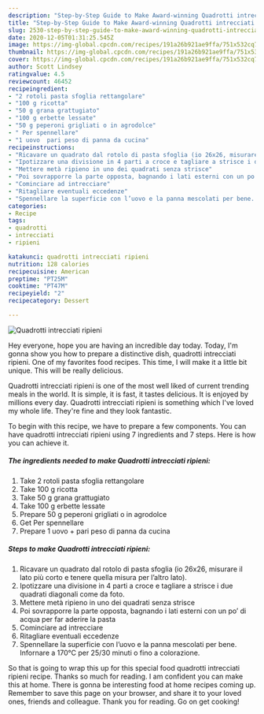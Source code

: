 ```yaml
---
description: "Step-by-Step Guide to Make Award-winning Quadrotti intrecciati ripieni"
title: "Step-by-Step Guide to Make Award-winning Quadrotti intrecciati ripieni"
slug: 2530-step-by-step-guide-to-make-award-winning-quadrotti-intrecciati-ripieni
date: 2020-12-05T01:31:25.545Z
image: https://img-global.cpcdn.com/recipes/191a26b921ae9ffa/751x532cq70/quadrotti-intrecciati-ripieni-recipe-main-photo.jpg
thumbnail: https://img-global.cpcdn.com/recipes/191a26b921ae9ffa/751x532cq70/quadrotti-intrecciati-ripieni-recipe-main-photo.jpg
cover: https://img-global.cpcdn.com/recipes/191a26b921ae9ffa/751x532cq70/quadrotti-intrecciati-ripieni-recipe-main-photo.jpg
author: Scott Lindsey
ratingvalue: 4.5
reviewcount: 46452
recipeingredient:
- "2 rotoli pasta sfoglia rettangolare"
- "100 g ricotta"
- "50 g grana grattugiato"
- "100 g erbette lessate"
- "50 g peperoni grigliati o in agrodolce"
- " Per spennellare"
- "1 uovo  pari peso di panna da cucina"
recipeinstructions:
- "Ricavare un quadrato dal rotolo di pasta sfoglia (io 26x26, misurare il lato più corto e tenere quella misura per l’altro lato)."
- "Ipotizzare una divisione in 4 parti a croce e tagliare a strisce i due quadrati diagonali come da foto."
- "Mettere metà ripieno in uno dei quadrati senza strisce"
- "Poi sovrapporre la parte opposta, bagnando i lati esterni con un po’ di acqua per far aderire la pasta"
- "Cominciare ad intrecciare"
- "Ritagliare eventuali eccedenze"
- "Spennellare la superficie con l’uovo e la panna mescolati per bene. Infornare a 170°C per 25/30 minuti o fino a colorazione."
categories:
- Recipe
tags:
- quadrotti
- intrecciati
- ripieni

katakunci: quadrotti intrecciati ripieni 
nutrition: 128 calories
recipecuisine: American
preptime: "PT25M"
cooktime: "PT47M"
recipeyield: "2"
recipecategory: Dessert

---
```



![Quadrotti intrecciati ripieni](https://img-global.cpcdn.com/recipes/191a26b921ae9ffa/751x532cq70/quadrotti-intrecciati-ripieni-recipe-main-photo.jpg)

Hey everyone, hope you are having an incredible day today. Today, I'm gonna show you how to prepare a distinctive dish, quadrotti intrecciati ripieni. One of my favorites food recipes. This time, I will make it a little bit unique. This will be really delicious.

Quadrotti intrecciati ripieni is one of the most well liked of current trending meals in the world. It is simple, it is fast, it tastes delicious. It is enjoyed by millions every day. Quadrotti intrecciati ripieni is something which I've loved my whole life. They're fine and they look fantastic.




To begin with this recipe, we have to prepare a few components. You can have quadrotti intrecciati ripieni using 7 ingredients and 7 steps. Here is how you can achieve it.

<!--inarticleads1-->

##### The ingredients needed to make Quadrotti intrecciati ripieni:

1. Take 2 rotoli pasta sfoglia rettangolare
1. Take 100 g ricotta
1. Take 50 g grana grattugiato
1. Take 100 g erbette lessate
1. Prepare 50 g peperoni grigliati o in agrodolce
1. Get  Per spennellare
1. Prepare 1 uovo + pari peso di panna da cucina




<!--inarticleads2-->

##### Steps to make Quadrotti intrecciati ripieni:

1. Ricavare un quadrato dal rotolo di pasta sfoglia (io 26x26, misurare il lato più corto e tenere quella misura per l’altro lato).
1. Ipotizzare una divisione in 4 parti a croce e tagliare a strisce i due quadrati diagonali come da foto.
1. Mettere metà ripieno in uno dei quadrati senza strisce
1. Poi sovrapporre la parte opposta, bagnando i lati esterni con un po’ di acqua per far aderire la pasta
1. Cominciare ad intrecciare
1. Ritagliare eventuali eccedenze
1. Spennellare la superficie con l’uovo e la panna mescolati per bene. Infornare a 170°C per 25/30 minuti o fino a colorazione.




So that is going to wrap this up for this special food quadrotti intrecciati ripieni recipe. Thanks so much for reading. I am confident you can make this at home. There is gonna be interesting food at home recipes coming up. Remember to save this page on your browser, and share it to your loved ones, friends and colleague. Thank you for reading. Go on get cooking!
